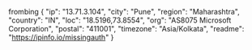 frombing
{
  "ip": "13.71.3.104",
  "city": "Pune",
  "region": "Maharashtra",
  "country": "IN",
  "loc": "18.5196,73.8554",
  "org": "AS8075 Microsoft Corporation",
  "postal": "411001",
  "timezone": "Asia/Kolkata",
  "readme": "https://ipinfo.io/missingauth"
}